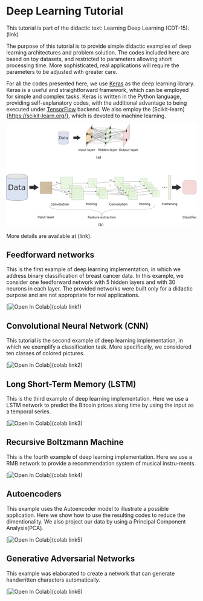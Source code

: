 # Deep Learning Tutorial

This tutorial is part of the didactic text: Learning Deep Learning (CDT-15): (link)

The purpose of this tutorial is to provide simple didactic examples of deep learning architectures and problem solution. The codes included here are based on toy datasets, and restricted to parameters allowing short processing time.  More sophisticated, real applications will require the parameters to be adjusted with greater care.

For all the codes presented here, we use [Keras](https://keras.io/) as the deep learning library. Keras is a useful and straightforward framework, which can be employed for simple and complex tasks.  Keras is written in the Python language, providing self-explanatory codes, with the additional advantage to being executed under [TensorFlow](https://www.tensorflow.org/) backend. We also employ the [Scikit-learn]{https://scikit-learn.org/}, which is devoted to machine learning. 

![](./redes.png)

More details are available at (link). 


## Feedforward networks
This is the first example of deep learning implementation, in which we address binary classification of breast cancer data. In this example, we consider one feedforward network with 5 hidden layers and with 30 neurons in each layer.  The provided networks were built only for a didactic purpose and are not appropriate for real applications.

[![Open In Colab](https://colab.research.google.com/assets/colab-badge.svg)](colab link1)


## Convolutional Neural Network (CNN)
This tutorial is the second example of deep learning implementation, in which we exemplify a classification task. More specifically, we considered ten classes of colored pictures.

[![Open In Colab](https://colab.research.google.com/assets/colab-badge.svg)](colab link2)


## Long Short-Term Memory (LSTM)

This is the third example of deep learning implementation. Here we use a LSTM network to predict the Bitcoin prices along time by using the input as a temporal series.

[![Open In Colab](https://colab.research.google.com/assets/colab-badge.svg)](colab link3)


## Recursive Boltzmann Machine

This is the fourth example of deep learning implementation. Here we use a RMB network to provide a recommendation system of musical instru-ments.

[![Open In Colab](https://colab.research.google.com/assets/colab-badge.svg)](colab link4)


## Autoencoders
This example uses the Autoencoder model to illustrate a possible application. Here we show how to use the resulting codes to reduce the dimentionality. We also project our data by using a Principal Component Analysis(PCA).

[![Open In Colab](https://colab.research.google.com/assets/colab-badge.svg)](colab link5)


## Generative Adversarial Networks
This example was elaborated to create a network that can generate handwritten characters automatically.

[![Open In Colab](https://colab.research.google.com/assets/colab-badge.svg)](colab link6)

